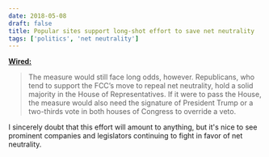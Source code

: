 ```yaml
---
date: 2018-05-08
draft: false
title: Popular sites support long-shot effort to save net neutrality
tags: ['politics', 'net neutrality']
---
```


**[Wired:](https://www.wired.com/story/your-favorite-websites-are-rallying-in-a-last-ditch-effort-to-save-net-neutrality)**

> The measure would still face long odds, however. Republicans, who tend to support the FCC’s move to repeal net neutrality, hold a solid majority in the House of Representatives. If it were to pass the House, the measure would also need the signature of President Trump or a two-thirds vote in both houses of Congress to override a veto.

I sincerely doubt that this effort will amount to anything, but it's nice to see prominent companies and legislators continuing to fight in favor of net neutrality.<!-- excerpt -->

